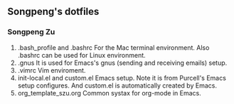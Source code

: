 ## Songpeng's dotfiles
### Songpeng Zu
1. .bash_profile and .bashrc
   For the Mac terminal environment. Also .bashrc can be used for
   Linux environment.
2. .gnus
   It is used for Emacs's gnus (sending and receiving emails) setup.
3. .vimrc
   Vim enviroment.
4. init-local.el and custom.el
   Emacs setup. Note it is from Purcell's Emacs setup configures.
   And custom.el is automatically created by Emacs.
5. org_template_szu.org
   Common systax for org-mode in Emacs.
